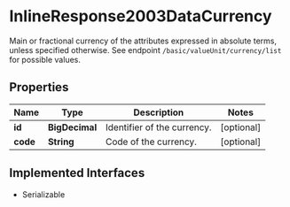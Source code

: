 

# InlineResponse2003DataCurrency

Main or fractional currency of the attributes expressed in absolute terms, unless specified otherwise. See endpoint `/basic/valueUnit/currency/list` for possible values.

## Properties

Name | Type | Description | Notes
------------ | ------------- | ------------- | -------------
**id** | **BigDecimal** | Identifier of the currency. |  [optional]
**code** | **String** | Code of the currency. |  [optional]


## Implemented Interfaces

* Serializable


